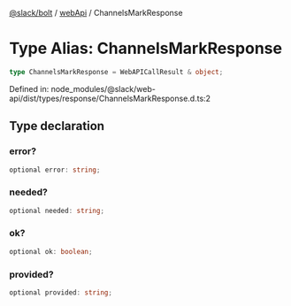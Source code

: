 [@slack/bolt](../../../../index.md) / [webApi](../index.md) / ChannelsMarkResponse

# Type Alias: ChannelsMarkResponse

```ts
type ChannelsMarkResponse = WebAPICallResult & object;
```

Defined in: node\_modules/@slack/web-api/dist/types/response/ChannelsMarkResponse.d.ts:2

## Type declaration

### error?

```ts
optional error: string;
```

### needed?

```ts
optional needed: string;
```

### ok?

```ts
optional ok: boolean;
```

### provided?

```ts
optional provided: string;
```
